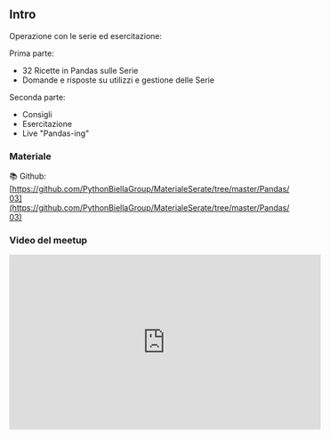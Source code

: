 ## Intro

Operazione con le serie ed esercitazione:

Prima parte:

* 32 Ricette in Pandas sulle Serie
* Domande e risposte su utilizzi e gestione delle Serie

Seconda parte:

* Consigli
* Esercitazione
* Live "Pandas-ing"

### Materiale

📚 Github:
[https://github.com/PythonBiellaGroup/MaterialeSerate/tree/master/Pandas/03](https://github.com/PythonBiellaGroup/MaterialeSerate/tree/master/Pandas/03)

### Video del meetup

<iframe width="560" height="315" src="https://www.youtube.com/embed/cAQpMqlCRyI?si=CgvmK_QSTF2ykbWq" title="YouTube video player" frameborder="0" allow="accelerometer; autoplay; clipboard-write; encrypted-media; gyroscope; picture-in-picture; web-share" allowfullscreen></iframe>